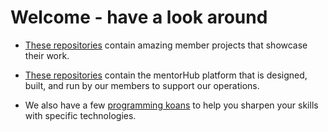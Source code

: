 # Welcome - have a look around

- [These repositories](https://github.com/orgs/agile-learning-institute/repositories?q=member-&type=all) contain amazing member projects that showcase their work.

- [These repositories](https://github.com/orgs/agile-learning-institute/repositories?q=mentorHub-&type=all) contain the mentorHub platform that is designed, built, and run by our members to support our operations.

- We also have a few [programming koans](https://github.com/orgs/agile-learning-institute/repositories?q=koan-&type=all) to help you sharpen your skills with specific technologies.
